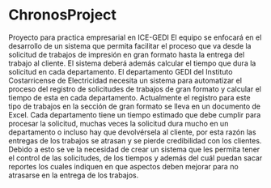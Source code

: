 # ChronosProject
Proyecto para practica empresarial en ICE-GEDI
El equipo se enfocará en el desarrollo de un sistema que permita facilitar el proceso que va desde la solicitud de trabajos de impresión en gran formato hasta la entrega del trabajo al cliente. El sistema deberá además calcular el tiempo que dura la solicitud en cada departamento.
El departamento  GEDI del Instituto Costarricense de Electricidad necesita un sistema para automatizar el proceso del registro de solicitudes de trabajos de gran formato y calcular el tiempo de esta en cada departamento.
Actualmente el registro para este tipo de trabajos en la sección de gran formato se lleva en un documento de Excel.
Cada departamento tiene un tiempo estimado que debe cumplir para procesar la solicitud, muchas veces la solicitud dura mucho en un departamento o incluso hay que devolvérsela al cliente, por esta razón las entregas de los trabajos se atrasan y se pierde credibilidad con los clientes. 
Debido a esto se ve la necesidad de crear un sistema que les permita tener el control de las solicitudes, de los tiempos y además del cuál puedan sacar reportes los cuales indiquen en que aspectos deben mejorar para no atrasarse en la entrega de los trabajos.
